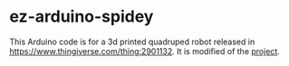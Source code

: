 # ez-arduino-spidey
This Arduino code is for a 3d printed quadruped robot released in https://www.thingiverse.com/thing:2901132. It is modified of the [project](https://www.thingiverse.com/thing:2825097).
